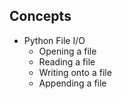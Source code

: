 ## Concepts
- Python File I/O
	- Opening a file
	- Reading a file
	- Writing onto a file
	- Appending a file
